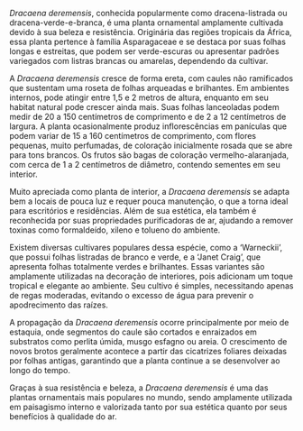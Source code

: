_Dracaena deremensis_, conhecida popularmente como dracena-listrada ou dracena-verde-e-branca, é uma planta ornamental amplamente cultivada devido à sua beleza e resistência. Originária das regiões tropicais da África, essa planta pertence à família Asparagaceae e se destaca por suas folhas longas e estreitas, que podem ser verde-escuras ou apresentar padrões variegados com listras brancas ou amarelas, dependendo da cultivar.

A _Dracaena deremensis_ cresce de forma ereta, com caules não ramificados que sustentam uma roseta de folhas arqueadas e brilhantes. Em ambientes internos, pode atingir entre 1,5 e 2 metros de altura, enquanto em seu habitat natural pode crescer ainda mais. Suas folhas lanceoladas podem medir de 20 a 150 centímetros de comprimento e de 2 a 12 centímetros de largura. A planta ocasionalmente produz inflorescências em panículas que podem variar de 15 a 160 centímetros de comprimento, com flores pequenas, muito perfumadas, de coloração inicialmente rosada que se abre para tons brancos. Os frutos são bagas de coloração vermelho-alaranjada, com cerca de 1 a 2 centímetros de diâmetro, contendo sementes em seu interior.

Muito apreciada como planta de interior, a _Dracaena deremensis_ se adapta bem a locais de pouca luz e requer pouca manutenção, o que a torna ideal para escritórios e residências. Além de sua estética, ela também é reconhecida por suas propriedades purificadoras de ar, ajudando a remover toxinas como formaldeído, xileno e tolueno do ambiente.

Existem diversas cultivares populares dessa espécie, como a ‘Warneckii’, que possui folhas listradas de branco e verde, e a ‘Janet Craig’, que apresenta folhas totalmente verdes e brilhantes. Essas variantes são amplamente utilizadas na decoração de interiores, pois adicionam um toque tropical e elegante ao ambiente. Seu cultivo é simples, necessitando apenas de regas moderadas, evitando o excesso de água para prevenir o apodrecimento das raízes.

A propagação da _Dracaena deremensis_ ocorre principalmente por meio de estaquia, onde segmentos do caule são cortados e enraizados em substratos como perlita úmida, musgo esfagno ou areia. O crescimento de novos brotos geralmente acontece a partir das cicatrizes foliares deixadas por folhas antigas, garantindo que a planta continue a se desenvolver ao longo do tempo.

Graças à sua resistência e beleza, a _Dracaena deremensis_ é uma das plantas ornamentais mais populares no mundo, sendo amplamente utilizada em paisagismo interno e valorizada tanto por sua estética quanto por seus benefícios à qualidade do ar.
